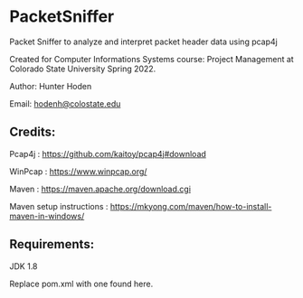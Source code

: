 # PacketSniffer
 Packet Sniffer to analyze and interpret packet header data using pcap4j
 
 Created for Computer Informations Systems course: Project Management at Colorado State University Spring 2022.
 
 Author: Hunter Hoden
 
 Email: hodenh@colostate.edu

 ## Credits: 

   Pcap4j : https://github.com/kaitoy/pcap4j#download 

   WinPcap : https://www.winpcap.org/

   Maven : https://maven.apache.org/download.cgi  

   Maven setup instructions : https://mkyong.com/maven/how-to-install-maven-in-windows/ 

## Requirements:

   JDK 1.8

   Replace pom.xml with one found here. 
   


   
